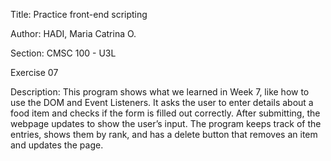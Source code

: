 Title: Practice front-end scripting 

Author: HADI, Maria Catrina O. 

Section: CMSC 100 - U3L 

Exercise 07

Description: This program shows what we learned in Week 7, like how to use the DOM and Event Listeners. It asks the user to enter details about a food item and checks if the form is filled out correctly. After submitting, the webpage updates to show the user’s input. The program keeps track of the entries, shows them by rank, and has a delete button that removes an item and updates the page.
